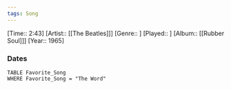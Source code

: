 ```yaml
---
tags: Song  
---
```

[Time:: 2:43]
[Artist:: [[The Beatles]]]
[Genre:: ]
[Played:: ]
[Album:: [[Rubber Soul]]]
[Year:: 1965]
### Dates
````dataview
TABLE Favorite_Song
WHERE Favorite_Song = "The Word"
````